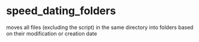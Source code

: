 # speed_dating_folders
moves all files (excluding the script) in the same directory into folders based on their modification or creation date

